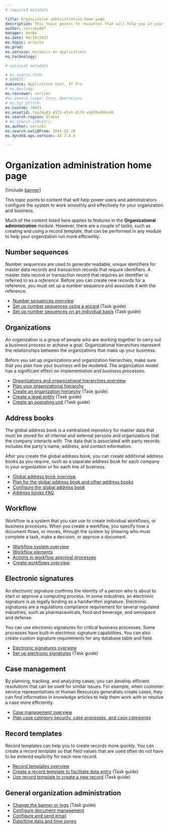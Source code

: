 ```yaml
---
# required metadata

title: Organization administration home page
description: This topic points to resources that will help you in your organization.
author: sericks007
manager: AnnBe
ms.date: 08/18/2017
ms.topic: article
ms.prod: 
ms.service: dynamics-ax-applications
ms.technology: 

# optional metadata

# ms.search.form: 
# ROBOTS: 
audience: Application User, IT Pro
# ms.devlang: 
ms.reviewer: sericks
#ms.search.scope: Core, Operations
# ms.tgt_pltfrm: 
ms.custom: 20421
ms.assetid: 7aa24a03-d172-47e9-81f8-ebd39e80bc60
ms.search.region: Global
# ms.search.industry: 
ms.author: sericks
ms.search.validFrom: 2016-02-28
ms.dyn365.ops.version: AX 7.0.0

---
```


# Organization administration home page

[!include [banner](../includes/banner.md)]

This topic points to content that will help power users and administrators configure the system to work smoothly and effectively for your organization and business.

Much of the content listed here applies to features in the **Organizational administration** module. However, there are a couple of tasks, such as creating and using a record template, that can be performed in any module to help your organization run more efficiently.

## Number sequences

Number sequences are used to generate readable, unique identifiers for master data records and transaction records that require identifiers. A master data record or transaction record that requires an identifier is referred to as a *reference*. Before you can create new records for a reference, you must set up a number sequence and associate it with the reference.

- [Number sequences overview](number-sequence-overview.md)
- [Set up number sequences using a wizard](tasks/set-up-number-sequences-wizard.md) (Task guide)
- [Set up number sequences on an individual basis](tasks/set-up-number-sequences-individual-basis.md) (Task guide)

## Organizations

An organization is a group of people who are working together to carry out a business process or achieve a goal. Organizational hierarchies represent the relationships between the organizations that make up your business.

Before you set up organizations and organization hierarchies, make sure that you plan how your business will be modeled. The organization model has a significant effect on implementation and business processes.

- [Organizations and organizational hierarchies overview](organizations-organizational-hierarchies.md)
- [Plan your organizational hierarchy](plan-organizational-hierarchy.md)
- [Create an organization hierarchy](tasks/create-organization-hierarchy.md) (Task guide)
- [Create a legal entity](tasks/create-legal-entity.md) (Task guide)
- [Create an operating unit](tasks/create-operating-unit.md) (Task guide)

## Address books

The global address book is a centralized repository for master data that must be stored for all internal and external persons and organizations that the company interacts with. The data that is associated with party records includes the party's name, address, and contact information.

After you create the global address book, you can create additional address books as you require, such as a separate address book for each company in your organization or for each line of business.

- [Global address book overview](overview-global-address-book.md)
- [Plan for the global address book and other address books](plan-configuration-global-address-book-additional-address-books.md)
- [Configure the global address book](tasks/configure-global-address-book.md)
- [Address books FAQ](qa-address-books.md)

## Workflow

Workflow is a system that you can use to create individual workflows, or business processes. When you create a workflow, you specify how a document flows, or moves, through the system by showing who must complete a task, make a decision, or approve a document.

- [Workflow system overview](overview-workflow-system.md)
- [Workflow elements](workflow-elements.md)
- [Actions in workflow approval processes](workflow-actions.md)
- [Create workflows overview](create-workflow.md)

## Electronic signatures

An electronic signature confirms the identity of a person who is about to start or approve a computing process. In some industries, an electronic signature is as legally binding as a handwritten signature. Electronic signatures are a regulations compliance requirement for several regulated industries, such as pharmaceuticals, food and beverage, and aerospace and defense.

You can use electronic signatures for critical business processes. Some processes have built-in electronic signature capabilities. You can also create custom signature requirements for any database table and field.

- [Electronic signatures overview](electronic-signature-overview.md)
- [Set up electronic signatures](tasks/set-up-electronic-signatures.md) (Task guide)

## Case management

By planning, tracking, and analyzing cases, you can develop efficient resolutions that can be used for similar issues. For example, when customer service representatives or Human Resources generalists create cases, they can find information in knowledge articles to help them work with or resolve a case more efficiently.

- [Case management overview](cases.md)
- [Plan case category security, case processes, and case categories](plan-case-management.md)

## Record templates

Record templates can help you to create records more quickly. You can create a record template so that field values that are used often do not have to be entered explicitly for each new record.

- [Record templates overview](record-templates.md)
- [Create a record template to facilitate data entry](../../dev-itpro/data-entities/tasks/create-record-template-facilitate-data-entry.md) (Task guide)
- [Use record template to create a new record](../../dev-itpro/data-entities/tasks/use-record-template-new-record.md) (Task guide)

## General organization administration

- [Change the banner or logo](../get-started/tasks/change-banner-or-logo.md) (Task guide)
- [Configure document management](configure-document-management.md)
- [Configure and send email](configure-email.md)
- [Date/time data and time zones](date-time-zones.md)
